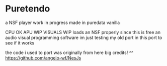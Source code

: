 # Puretendo
a NSF player work in progress made in puredata vanilla

CPU OK
APU WIP
VISUALS WIP
loads an NSF properly
since this is free an audio visual programming software
im just testing my old port in this port to see if it works

the code i used to port was originally from here
big credits! ^^
https://github.com/angelo-wf/NesJs

